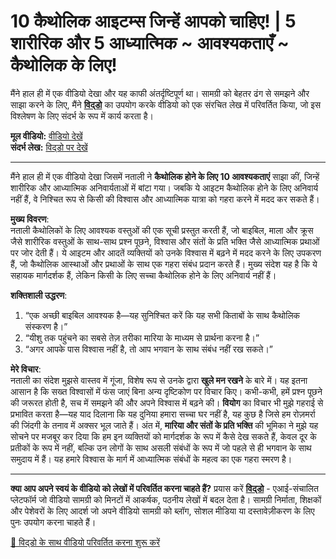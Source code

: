 # 10 कैथोलिक आइटम्स जिन्हें आपको चाहिए! | 5 शारीरिक और 5 आध्यात्मिक ~ आवश्यकताएँ ~ कैथोलिक के लिए!

मैंने हाल ही में एक वीडियो देखा और यह काफी अंतर्दृष्टिपूर्ण था। सामग्री को बेहतर ढंग से समझने और साझा करने के लिए, मैंने **[विद्डो](https://viddo.pro/)** का उपयोग करके वीडियो को एक संरचित लेख में परिवर्तित किया, जो इस विश्लेषण के लिए संदर्भ के रूप में कार्य करता है।

**मूल वीडियो:** [वीडियो देखें](https://www.youtube.com/watch?v=AhIS2TLRAc8)  
**संदर्भ लेख:** [विद्डो पर देखें](https://viddo.pro/zh/video-result/27ccd834-7d6a-40e9-8dbe-7cd2a567c324)

---

मैंने हाल ही में एक वीडियो देखा जिसमें नताली ने **कैथोलिक होने के लिए 10 आवश्यकताएं** साझा कीं, जिन्हें शारीरिक और आध्यात्मिक अनिवार्यताओं में बांटा गया। जबकि ये आइटम कैथोलिक होने के लिए अनिवार्य नहीं हैं, वे निश्चित रूप से किसी की विश्वास और आध्यात्मिक यात्रा को गहरा करने में मदद कर सकते हैं।

**मुख्य विवरण**:  
नताली कैथोलिकों के लिए आवश्यक वस्तुओं की एक सूची प्रस्तुत करती हैं, जो बाइबिल, माला और क्रूस जैसे शारीरिक वस्तुओं के साथ-साथ प्रश्न पूछने, विश्वास और संतों के प्रति भक्ति जैसे आध्यात्मिक प्रथाओं पर जोर देती हैं। ये आइटम और आदतें व्यक्तियों को उनके विश्वास में बढ़ने में मदद करने के लिए उपकरण हैं, जो कैथोलिक आस्थाओं और प्रथाओं के साथ एक गहरा संबंध प्रदान करते हैं। मुख्य संदेश यह है कि ये सहायक मार्गदर्शक हैं, लेकिन किसी के लिए सच्चा कैथोलिक होने के लिए अनिवार्य नहीं हैं।

**शक्तिशाली उद्धरण**:  
1. “एक अच्छी बाइबिल आवश्यक है—यह सुनिश्चित करें कि यह सभी किताबों के साथ कैथोलिक संस्करण है।”  
2. “यीशु तक पहुंचने का सबसे तेज़ तरीका मारिया के माध्यम से प्रार्थना करना है।”  
3. “अगर आपके पास विश्वास नहीं है, तो आप भगवान के साथ संबंध नहीं रख सकते।”

**मेरे विचार**:  
नताली का संदेश मुझसे वास्तव में गूंजा, विशेष रूप से उनके द्वारा **खुले मन रखने** के बारे में। यह इतना आसान है कि सख्त विश्वासों में फंस जाएं बिना अन्य दृष्टिकोण पर विचार किए। कभी-कभी, हमें प्रश्न पूछने की जरूरत होती है, सच में समझने की और अपने विश्वास में बढ़ने की। **वियोग** का विचार भी मुझे गहराई से प्रभावित करता है—यह याद दिलाना कि यह दुनिया हमारा सच्चा घर नहीं है, यह कुछ है जिसे हम रोज़मर्रा की जिंदगी के तनाव में अक्सर भूल जाते हैं। अंत में, **मारिया और संतों के प्रति भक्ति** की भूमिका ने मुझे यह सोचने पर मजबूर कर दिया कि हम इन व्यक्तियों को मार्गदर्शक के रूप में कैसे देख सकते हैं, केवल दूर के प्रतीकों के रूप में नहीं, बल्कि उन लोगों के साथ असली संबंधों के रूप में जो पहले से ही भगवान के साथ समुदाय में हैं। यह हमारे विश्वास के मार्ग में आध्यात्मिक संबंधों के महत्व का एक गहरा स्मरण है।

---

**क्या आप अपने स्वयं के वीडियो को लेखों में परिवर्तित करना चाहते हैं?** प्रयास करें **[विद्डो](https://viddo.pro/)** - एआई-संचालित प्लेटफॉर्म जो वीडियो सामग्री को मिनटों में आकर्षक, पठनीय लेखों में बदल देता है। सामग्री निर्माता, शिक्षकों और पेशेवरों के लिए आदर्श जो अपने वीडियो सामग्री को ब्लॉग, सोशल मीडिया या दस्तावेज़ीकरण के लिए पुनः उपयोग करना चाहते हैं।

[🚀 विद्डो के साथ वीडियो परिवर्तित करना शुरू करें](https://viddo.pro/)